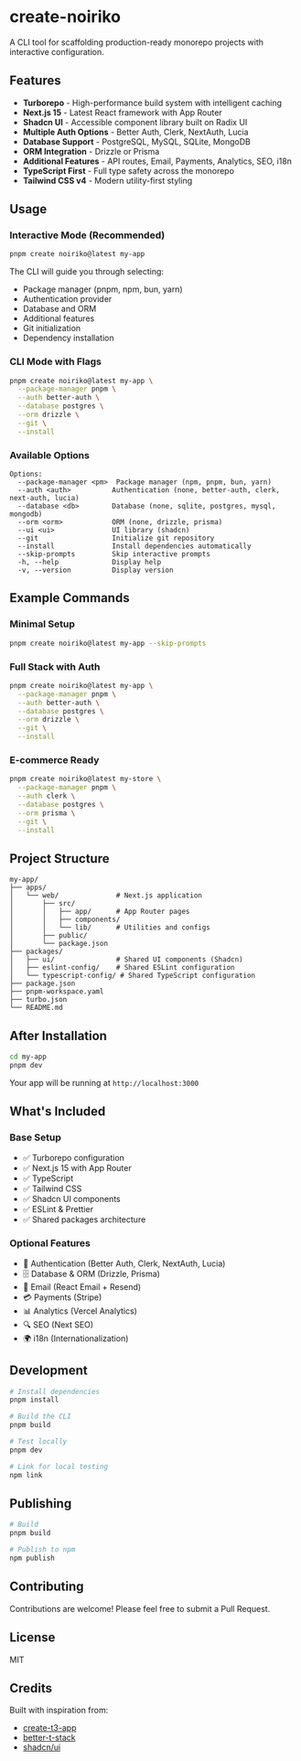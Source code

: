 # create-noiriko

A CLI tool for scaffolding production-ready monorepo projects with interactive configuration.

## Features

- **Turborepo** - High-performance build system with intelligent caching
- **Next.js 15** - Latest React framework with App Router
- **Shadcn UI** - Accessible component library built on Radix UI
- **Multiple Auth Options** - Better Auth, Clerk, NextAuth, Lucia
- **Database Support** - PostgreSQL, MySQL, SQLite, MongoDB
- **ORM Integration** - Drizzle or Prisma
- **Additional Features** - API routes, Email, Payments, Analytics, SEO, i18n
- **TypeScript First** - Full type safety across the monorepo
- **Tailwind CSS v4** - Modern utility-first styling

## Usage

### Interactive Mode (Recommended)

```bash
pnpm create noiriko@latest my-app
```

The CLI will guide you through selecting:
- Package manager (pnpm, npm, bun, yarn)
- Authentication provider
- Database and ORM
- Additional features
- Git initialization
- Dependency installation

### CLI Mode with Flags

```bash
pnpm create noiriko@latest my-app \
  --package-manager pnpm \
  --auth better-auth \
  --database postgres \
  --orm drizzle \
  --git \
  --install
```

### Available Options

```
Options:
  --package-manager <pm>  Package manager (npm, pnpm, bun, yarn)
  --auth <auth>          Authentication (none, better-auth, clerk, next-auth, lucia)
  --database <db>        Database (none, sqlite, postgres, mysql, mongodb)
  --orm <orm>            ORM (none, drizzle, prisma)
  --ui <ui>              UI library (shadcn)
  --git                  Initialize git repository
  --install              Install dependencies automatically
  --skip-prompts         Skip interactive prompts
  -h, --help             Display help
  -v, --version          Display version
```

## Example Commands

### Minimal Setup
```bash
pnpm create noiriko@latest my-app --skip-prompts
```

### Full Stack with Auth
```bash
pnpm create noiriko@latest my-app \
  --package-manager pnpm \
  --auth better-auth \
  --database postgres \
  --orm drizzle \
  --git \
  --install
```

### E-commerce Ready
```bash
pnpm create noiriko@latest my-store \
  --package-manager pnpm \
  --auth clerk \
  --database postgres \
  --orm prisma \
  --git \
  --install
```

## Project Structure

```
my-app/
├── apps/
│   └── web/              # Next.js application
│       ├── src/
│       │   ├── app/      # App Router pages
│       │   ├── components/
│       │   └── lib/      # Utilities and configs
│       ├── public/
│       └── package.json
├── packages/
│   ├── ui/               # Shared UI components (Shadcn)
│   ├── eslint-config/    # Shared ESLint configuration
│   └── typescript-config/ # Shared TypeScript configuration
├── package.json
├── pnpm-workspace.yaml
├── turbo.json
└── README.md
```

## After Installation

```bash
cd my-app
pnpm dev
```

Your app will be running at `http://localhost:3000`

## What's Included

### Base Setup
- ✅ Turborepo configuration
- ✅ Next.js 15 with App Router
- ✅ TypeScript
- ✅ Tailwind CSS
- ✅ Shadcn UI components
- ✅ ESLint & Prettier
- ✅ Shared packages architecture

### Optional Features
- 🔐 Authentication (Better Auth, Clerk, NextAuth, Lucia)
- 🗄️ Database & ORM (Drizzle, Prisma)
- 📧 Email (React Email + Resend)
- 💳 Payments (Stripe)
- 📊 Analytics (Vercel Analytics)
- 🔍 SEO (Next SEO)
- 🌍 i18n (Internationalization)

## Development

```bash
# Install dependencies
pnpm install

# Build the CLI
pnpm build

# Test locally
pnpm dev

# Link for local testing
npm link
```

## Publishing

```bash
# Build
pnpm build

# Publish to npm
npm publish
```

## Contributing

Contributions are welcome! Please feel free to submit a Pull Request.

## License

MIT

## Credits

Built with inspiration from:
- [create-t3-app](https://create.t3.gg/)
- [better-t-stack](https://better-t-stack.com/)
- [shadcn/ui](https://ui.shadcn.com/)
